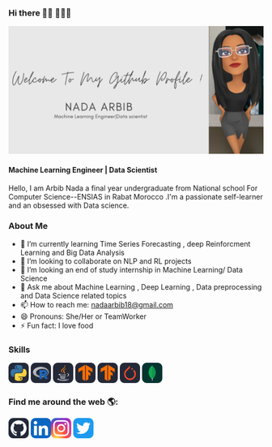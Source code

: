 ### Hi there  👋🏾 👩🏾‍💻

![Machine Learning Engineer | Data Scientist](https://github.com/na-da191/na-da191/blob/main/Welcome%20To%20My%20Github%20Profile%20!%20(1).png?raw=true)

#### Machine Learning Engineer | Data Scientist
Hello, I am Arbib Nada  a final year undergraduate from National school For Computer Science--ENSIAS in Rabat Morocco .I'm a  passionate self-learner  and an obsessed with Data science.

### About Me 
- 🌱 I’m currently learning  Time Series Forecasting , deep Reinforcment Learning and Big Data Analysis 
- 👯 I’m looking to collaborate on NLP and RL projects 
- 🤔 I’m looking an end of study internship in Machine Learning/ Data Science
- 💬 Ask me about Machine Learning , Deep Learning , Data preprocessing and Data Science related topics
- 📫 How to reach me: nadaarbib18@gmail.com
- 😄 Pronouns: She/Her or TeamWorker
- ⚡ Fun fact: I love food 

### Skills
<img src='https://raw.githubusercontent.com/na-da191/na-da191/24222eac8802ed0bb08fc4a27f4543a6f2d8941b/Python-Dark.svg' alt='python' height='40'> <img src='https://raw.githubusercontent.com/na-da191/na-da191/24222eac8802ed0bb08fc4a27f4543a6f2d8941b/R-Dark.svg' alt='R' height='40'> <img src='https://raw.githubusercontent.com/na-da191/na-da191/24222eac8802ed0bb08fc4a27f4543a6f2d8941b/Java-Dark.svg' alt='Java' height='40'> <img src='https://raw.githubusercontent.com/na-da191/na-da191/def702d4611f38544469e7cda923f5ed6d572d43/TensorFlow-Dark.svg' alt='C' height='40'> <img src='https://raw.githubusercontent.com/na-da191/na-da191/def702d4611f38544469e7cda923f5ed6d572d43/TensorFlow-Dark.svg' alt='tensorFlow' height='40'> <img src='https://raw.githubusercontent.com/na-da191/na-da191/def702d4611f38544469e7cda923f5ed6d572d43/PyTorch-Dark.svg' alt='Pytorch' height='40'> <img src='https://raw.githubusercontent.com/na-da191/na-da191/def702d4611f38544469e7cda923f5ed6d572d43/MongoDB.svg' alt='MongoDb' height='40'>

### Find me around the web 🌎:
[<img src='https://raw.githubusercontent.com/na-da191/na-da191/3a051ce8494fba54330c1fde425b6bda91c20476/Github-Dark.svg' alt='github' height='40'>](https://github.com/na-da191)  [<img src='https://raw.githubusercontent.com/na-da191/na-da191/3a051ce8494fba54330c1fde425b6bda91c20476/LinkedIn.svg' alt='linkedin' height='40'>](https://www.linkedin.com/in/nada-arbib-1002741b8//)[<img src='https://raw.githubusercontent.com/na-da191/na-da191/02064a783b291cdf4477b4c30ef86a14c5c23812/Instagram.svg' alt='instagram' height='40'>](https://www.instagram.com/nadaarbib/)  [<img src='https://raw.githubusercontent.com/na-da191/na-da191/3a051ce8494fba54330c1fde425b6bda91c20476/Twitter.svg' alt='twitter' height='40'>](https://twitter.com/NadaArbib)  


